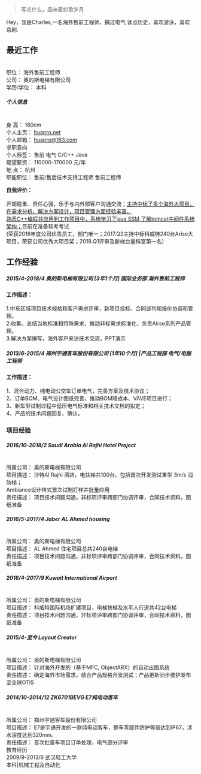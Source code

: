 > 写点什么，品味着如歌岁月

Hey，我是Charles,一名海外售前工程师，搞过电气
读点历史，喜欢游泳，喜欢京剧.


## 最近工作

<br>职位：	海外售前工程师
<br>公司：	奥的斯电梯有限公司
<br>学历/学位：	本科
##### 个人信息
<br>身        高：	     180cm
<br>个人主页：	[huapro.net](http://www.huapro.net)
<br>个人邮箱：       [huapro@163.com](mailto:huapro@163.com)
<br>求职意向
<br>个人标签：	售前  电气  C/C++  Java
<br>期望薪资：	110000-170000 元/年
<br>地       点：	   杭州
<br>职能职位：	售前/售后技术支持工程师  售前工程师


**自我评价**：	
<br>开朗稳重、责任心强，乐于与内外部客户沟通交流；<u>主持中标了多个海外大项目，在需求分析，解决方案设计，项目管理方面经验丰富。</u>
<br><u>熟悉C++编程并应用到工作项目中，系统学习了java SSM,了解tomcat中间件系统架构；</u>目前在准备软考考试
<br>(荣获2016年度公司优秀员工，部门唯一；2017.Q2主持中标科威特240台Arise大项目，荣获公司优秀大项目奖；2018.Q1评审及新梯台量科室第一名）

## 工作经验

##### 2015/4-2018/4	奥的斯电梯有限公司 [3年1个月] 国际业务部 海外售前工程师

**工作描述：**   
<br>1.中东区域项目技术规格和客户需求评审，新项目投标、合同谈判和报价协调和管理。
<br>2.收集、总结当地标准和特殊需求，推动非标需求标准化，负责Airse系列产品管理。
<br>3.解决方案撰写，海外客户来访技术交流，PPT演示

##### 2013/6-2015/4 郑州宇通客车股份有限公司 [1年10个月] |产品工程部 电气/电器工程师
**工作描述：**	
<br>1、混合动力、纯电动公交车订单电气，完善方案及技术协议； 
<br>2、订单BOM、电气设计图纸完善，推动BOM降成本、VAVE项目进行；
<br>3、新车型试制过程中低压电气标准和相关技术文档的拟定；
<br>4、产品的技术问题回复、确认。

### 项目经验

##### 2016/10-2018/2	Saudi Arabia Al Rajhi Hotel Project

<br>所属公司：	奥的斯电梯有限公司
<br>项目描述：	沙特Al Rajhi 酒店，电扶梯共100台。包括首次开发测试重型 3m/s 消防梯；<br>Ambiance设计样式首次试制打样并批量应用
<br>责任描述：	项目技术问题沟通，非标项评审跨部门协调评审，合同技术资料，图纸准备

##### 2016/5-2017/4	Jaber AL Ahmed housing

<br>所属公司：	奥的斯电梯有限公司
<br>项目描述：	AL Ahmed 住宅项目总共240台电梯
<br>责任描述：	项目技术问题沟通，非标项评审跨部门协调评审，合同技术资料，图纸准备

##### 2016/4-2017/9	Kuwait International Airport

<br>所属公司：	奥的斯电梯有限公司
<br>项目描述：	科威特国际机场扩建项目，电梯扶梯及水平人行道共42台电梯
<br>责任描述：	项目技术问题沟通，非标项评审跨部门协调评审，合同技术资料，图纸准备

##### 2015/4-至今	Layout Creator
<br>所属公司：	奥的斯电梯有限公司
<br>项目描述：	针对海外开发的（基于MFC, ObjectARX）的自动出图系统
<br>责任描述：	确定海外市场需求，结合产品规格开发测试；产品更新同步维护发布至全球OTIS
##### 2014/10-2014/12	ZK6701BEVG E7纯电动客车
<br>所属公司：	郑州宇通客车股份有限公司
<br>项目描述：	E7是宇通开发的一款纯电动客车，整车零部件防护等级达到IP67，涉水深度达到320mm。
<br>责任描述：	首次批量车项目订单处理，电气部分评审
<br>教育经历
<br>2009/9-2013/6	武汉轻工大学
<br>本科|机械工程及自动化
